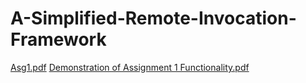 # A-Simplified-Remote-Invocation-Framework
[Asg1.pdf](https://github.com/ifteshawn/A-Simplified-Remote-Invocation-Framework/files/8939852/Asg1.pdf)
[Demonstration of Assignment 1 Functionality.pdf](https://github.com/ifteshawn/A-Simplified-Remote-Invocation-Framework/files/8939860/Demonstration.of.Assignment.1.Functionality.pdf)
